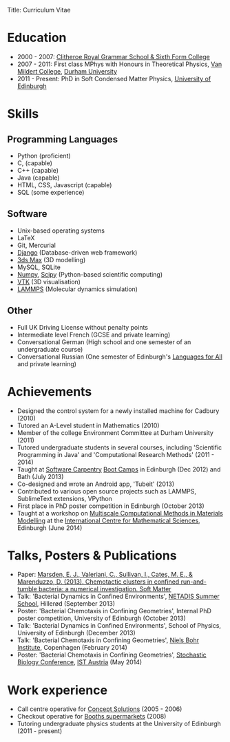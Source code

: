 Title: Curriculum Vitae

# Education

- 2000 - 2007: [Clitheroe Royal Grammar School & Sixth Form College](http://www.crgs.org.uk)
- 2007 - 2011: First class MPhys with Honours in Theoretical Physics, [Van Mildert College](http://www.dur.ac.uk/van-mildert.college), [Durham University](http://www.dur.ac.uk)
- 2011 - Present: PhD in Soft Condensed Matter Physics, [University of Edinburgh](http://www.ed.ac.uk/home)

# Skills

## Programming Languages

- Python (proficient)
- C, (capable)
- C++ (capable)
- Java (capable)
- HTML, CSS, Javascript (capable)
- SQL (some experience)

## Software

- Unix-based operating systems
- LaTeX
- Git, Mercurial
- [Django](http://www.djangoproject.com) (Database-driven web framework)
- [3ds Max](http://www.autodesk.co.uk/products/autodesk-3ds-max) (3D modelling)
- MySQL, SQLite
- [Numpy](http://www.numpy.org), [Scipy](http://www.scipy.org) (Python-based scientific computing)
- [VTK](http://www.vtk.org) (3D visualisation)
- [LAMMPS](http://lammps.sandia.gov) (Molecular dynamics simulation)

## Other

- Full UK Driving License without penalty points
- Intermediate level French (GCSE and private learning)
- Conversational German (High school and one semester of an undergraduate course)
- Conversational Russian (One semester of Edinburgh's [Languages for All](http://www.ed.ac.uk/studying/short-courses/languages/for-all) and private learning)

# Achievements

- Designed the control system for a newly installed machine for Cadbury (2010)
- Tutored an A-Level student in Mathematics (2010)
- Member of the college Environment Committee at Durham University (2011)
- Tutored undergraduate students in several courses, including 'Scientific Programming in Java' and 'Computational Research Methods' (2011 - 2014)
- Taught at [Software Carpentry](http://software-carpentry.org) [Boot Camps](http://software-carpentry.org/bootcamps) in Edinburgh (Dec 2012) and Bath (July 2013)
- Co-designed and wrote an Android app, 'Tubeit' (2013)
- Contributed to various open source projects such as LAMMPS, SublimeText extensions, VPython
- First place in PhD poster competition in Edinburgh (October 2013)
- Taught at a workshop on [Multiscale Computational Methods in Materials Modelling](http://kac.maths.ed.ac.uk/~nais/MCM3) at the [International Centre for Mathematical Sciences](http://www.icms.org.uk/), Edinburgh (June 2014)

# Talks, Posters & Publications

- Paper: [Marsden, E. J., Valeriani, C., Sullivan, I., Cates, M. E., & Marenduzzo, D. (2013). Chemotactic clusters in confined run-and-tumble bacteria: a numerical investigation. Soft Matter](http://dx.doi.org/10.1039/c3sm52358f)
- Talk: 'Bacterial Dynamics in Confined Environments', [NETADIS Summer School](http://www.netadis.eu), Hillerød (September 2013)
- Poster: 'Bacterial Chemotaxis in Confining Geometries', Internal PhD poster competition, University of Edinburgh (October 2013)
- Talk: 'Bacterial Dynamics in Confined Environments', School of Physics, University of Edinburgh (December 2013)
- Talk: 'Bacterial Chemotaxis in Confining Geometries', [Niels Bohr Institute](http://www.nbi.ku.dk/english), Copenhagen (February 2014)
- Poster: 'Bacterial Chemotaxis in Confining Geometries', [Stochastic Biology Conference](http://ist.ac.at/stochastic-biology), [IST Austria](http://ist.ac.at) (May 2014)

# Work experience

- Call centre operative for [Concept Solutions](http://www.conceptpropertyclaims.co.uk) (2005 - 2006)
- Checkout operative for [Booths supermarkets](http://www.booths.co.uk) (2008)
- Tutoring undergraduate physics students at the University of Edinburgh (2011 - present)
